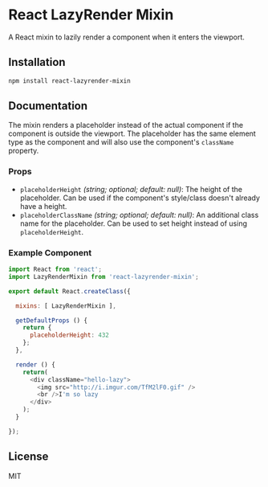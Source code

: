 React LazyRender Mixin
======================

A React mixin to lazily render a component when it enters the viewport.

## Installation

```sh
npm install react-lazyrender-mixin
```

## Documentation

The mixin renders a placeholder instead of the actual component if the
component is outside the viewport. The placeholder has the same element type as
the component and will also use the component's `className` property.

### Props

 - `placeholderHeight` *(string; optional; default: null)*: The height of the
   placeholder. Can be used if the component's style/class doesn't already have
   a height.
 - `placeholderClassName` *(string; optional; default: null)*: An additional
   class name for the placeholder. Can be used to set height instead of using
   `placeholderHeight`.


### Example Component

```js
import React from 'react';
import LazyRenderMixin from 'react-lazyrender-mixin';

export default React.createClass({

  mixins: [ LazyRenderMixin ],

  getDefaultProps () {
    return {
      placeholderHeight: 432
    };
  },

  render () {
    return(
      <div className="hello-lazy">
        <img src="http://i.imgur.com/TfM2lF0.gif" />
        <br />I'm so lazy
      </div>
    );
  }

});
```

## License

MIT
